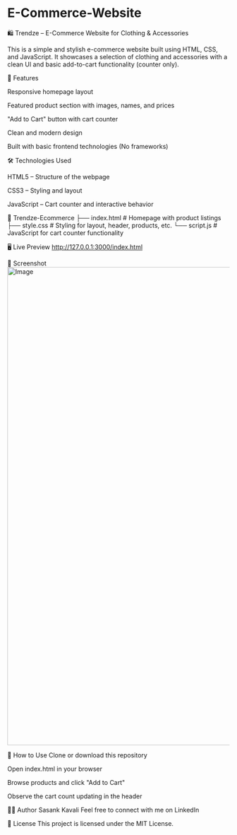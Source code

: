 # E-Commerce-Website

🛍️ Trendze – E-Commerce Website for Clothing & Accessories

This is a simple and stylish e-commerce website built using HTML, CSS, and JavaScript. It showcases a selection of clothing and accessories with a clean UI and basic add-to-cart functionality (counter only).


🚀 Features

Responsive homepage layout

Featured product section with images, names, and prices

"Add to Cart" button with cart counter

Clean and modern design

Built with basic frontend technologies (No frameworks)


🛠️ Technologies Used

HTML5 – Structure of the webpage

CSS3 – Styling and layout

JavaScript – Cart counter and interactive behavior


📁 Trendze-Ecommerce
├── index.html         # Homepage with product listings
├── style.css          # Styling for layout, header, products, etc.
└── script.js          # JavaScript for cart counter functionality


🖥️ Live Preview
http://127.0.0.1:3000/index.html


📸 Screenshot
<img width="1891" height="1084" alt="Image" src="https://github.com/user-attachments/assets/f4673eab-ae23-4b07-bbf7-efe77b2ca9d7" />


📌 How to Use
Clone or download this repository

Open index.html in your browser

Browse products and click "Add to Cart"

Observe the cart count updating in the header

🧑‍💻 Author
Sasank Kavali
Feel free to connect with me on LinkedIn

📄 License
This project is licensed under the MIT License.
